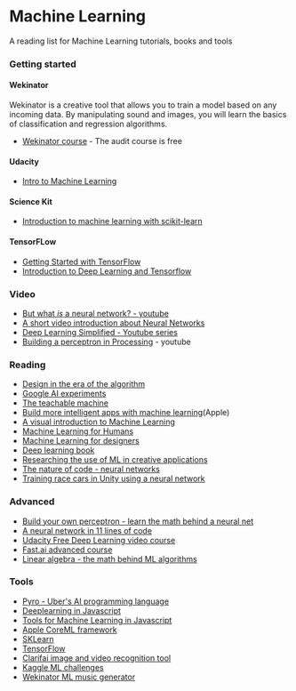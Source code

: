# Machine Learning

A reading list for Machine Learning tutorials, books and tools

### Getting started

#### Wekinator 

Wekinator is a creative tool that allows you to train a model based on any incoming data. By manipulating sound and images, you will learn the basics of classification and regression algorithms.
- [Wekinator course](https://www.kadenze.com/courses/machine-learning-for-musicians-and-artists-v) - The audit course is free

#### Udacity

- [Intro to Machine Learning](https://www.udacity.com/course/intro-to-machine-learning--ud120)

#### Science Kit

- [Introduction to machine learning with scikit-learn](http://scikit-learn.org/stable/tutorial/basic/tutorial.html#machine-learning-the-problem-setting)

#### TensorFLow

- [Getting Started with TensorFlow](https://www.tensorflow.org/get_started/get_started)
- [Introduction to Deep Learning and Tensorflow](https://pythonprogramming.net/tensorflow-introduction-machine-learning-tutorial/)

### Video

- [But what *is* a neural network? - youtube](http://www.youtube.com/playlist?list=PLZHQObOWTQDNU6R1_67000Dx_ZCJB-3pi)
- [A short video introduction about Neural Networks](https://dev.to/thepracticaldev/introduction-to-neural-networks)
- [Deep Learning Simplified - Youtube series](https://www.youtube.com/playlist?list=PLjJh1vlSEYgvGod9wWiydumYl8hOXixNu)
- [Building a perceptron in Processing](https://www.youtube.com/watch?v=XJ7HLz9VYz0) - youtube

### Reading

- [Design in the era of the algorithm](https://bigmedium.com/speaking/design-in-the-era-of-the-algorithm.html)
- [Google AI experiments](https://experiments.withgoogle.com/ai)
- [The teachable machine](https://teachablemachine.withgoogle.com)
- [Build more intelligent apps with machine learning](https://developer.apple.com/machine-learning/)(Apple)
- [A visual introduction to Machine Learning](http://www.r2d3.us/visual-intro-to-machine-learning-part-1/)
- [Machine Learning for Humans](https://medium.com/machine-learning-for-humans/why-machine-learning-matters-6164faf1df12)
- [Machine Learning for designers](http://www.oreilly.com/design/free/machine-learning-for-designers.csp)
- [Deep learning book](http://www.deeplearningbook.org)
- [Researching the use of ML in creative applications](http://blog.otoro.net)
- [The nature of code - neural networks](http://natureofcode.com/book/chapter-10-neural-networks/)
- [Training race cars in Unity using a neural network](https://github.com/ArztSamuel/Applying_EANNs)

### Advanced

- [Build your own perceptron - learn the math behind a neural net](https://medium.com/@ismailghallou/build-your-perceptron-neural-net-from-scratch-e12b7be9d1ef)
- [A neural network in 11 lines of code](http://iamtrask.github.io/2015/07/12/basic-python-network/)
- [Udacity Free Deep Learning video course](https://www.udacity.com/course/deep-learning--ud730)
- [Fast.ai advanced course](http://www.fast.ai)
- [Linear algebra - the math behind ML algorithms](http://www.mathscoop.com/calculus/derivatives/derivative-by-definition.php)

### Tools

- [Pyro - Uber's AI programming language](http://pyro.ai)
- [Deeplearning in Javascript](https://deeplearnjs.org)
- [Tools for Machine Learning in Javascript](https://github.com/laoqiren/mlhelper)
- [Apple CoreML framework](https://developer.apple.com/documentation/coreml)
- [SKLearn](http://scikit-learn.org/stable/)
- [TensorFlow](https://www.tensorflow.org)
- [Clarifai image and video recognition tool](https://clarifai.com/developer/)
- [Kaggle ML challenges](https://www.kaggle.com)
- [Wekinator ML music generator](http://www.wekinator.org)
